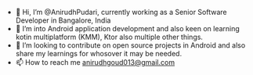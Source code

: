 - 👋 Hi, I’m @AnirudhPudari, currently working as a Senior Software Developer in Bangalore, India
- 🌱 I’m into Android application development and also keen on learning kotin multiplatform (KMM), Ktor also multiple other things.
- 💞️ I’m looking to contribute on open source projects in Android and also share my learnings for whosover it may be needed.
- 📫 How to reach me anirudhgoud013@gmail.com

<!---
AnirudhPudari/AnirudhPudari is a ✨ special ✨ repository because its `README.md` (this file) appears on your GitHub profile.
You can click the Preview link to take a look at your changes.
--->
